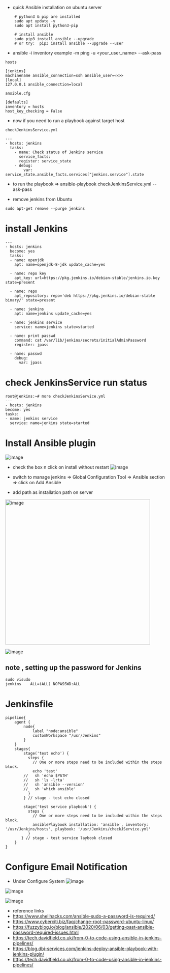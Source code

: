 - quick Ansible installation on ubuntu server

```
    # python3 & pip are installed
    sudo apt update -y
    sudo apt install python3-pip
     
    # install ansible
    sudo pip3 install ansible --upgrade
    # or try:  pip3 install ansible --upgrade --user
 ```
 
- ansible -i inventory example -m ping -u <your_user_name> --ask-pass

```
hosts

[jenkins]
machinename ansible_connection=ssh ansible_user=<<>>
[local]
127.0.0.1 ansible_connection=local

```

```
ansible.cfg

[defaults]
inventory = hosts
host_key_checking = False

```
- now if you need to run a playbook against target host
```
checkJenkinsService.yml

---
- hosts: jenkins
  tasks:
    - name: Check status of Jenkins service
      service_facts:
      register: service_state
    - debug:
        var: service_state.ansible_facts.services["jenkins.service"].state

```
- to run the playbook => ansible-playbook checkJenkinsService.yml --ask-pass

- remove jenkins from Ubuntu
```
sudo apt-get remove --purge jenkins
```
# install Jenkins
```
---
- hosts: jenkins
  become: yes
  tasks:
  - name: openjdk
    apt: name=openjdk-8-jdk update_cache=yes

  - name: repo key
    apt_key: url=https://pkg.jenkins.io/debian-stable/jenkins.io.key state=present

  - name: repo
    apt_repository: repo='deb https://pkg.jenkins.io/debian-stable binary/' state=present

  - name: jenkins
    apt: name=jenkins update_cache=yes

  - name: jenkins service
    service: name=jenkins state=started

  - name: print passwd
    command: cat /var/lib/jenkins/secrets/initialAdminPassword
    register: jpass

  - name: passwd
    debug:
      var: jpass
  ```
  
  # check JenkinsService run status
  ```
  root@jenkins:~# more checkJenkinsService.yml
---
- hosts: jenkins
  become: yes
  tasks:
  - name: jenkins service
    service: name=jenkins state=started
  ```
  
  # Install Ansible plugin
![image](https://user-images.githubusercontent.com/75510135/154173727-f816589e-2b44-417f-89f2-af7ab2545fe1.png)


- check the box n click on install without restart
![image](https://user-images.githubusercontent.com/75510135/154173854-a2e1f654-b7cc-4405-83e5-a72eb891844a.png)

- switch to manage jenkins => Global Configuration Tool => Ansible section => click on Add Ansible

- add path as installation path on server
<img width="456" alt="image" src="https://user-images.githubusercontent.com/75510135/154174135-46745963-eba3-4936-ad7f-e045198f466b.png">

![image](https://user-images.githubusercontent.com/75510135/154182097-d997c19e-1210-4f7a-9bcb-4aa0c9033063.png)

## note , setting up the password for Jenkins
```
sudo visudo
jenkins    ALL=(ALL) NOPASSWD:ALL
```

# Jenkinsfile
```
pipeline{
    agent {
        node{
            label "node:ansible"
            customWorkspace "/usr/Jenkins"
        }
    }
    stages{
        stage('test echo') {
          steps {
            // One or more steps need to be included within the steps block.
            echo 'test'
        //   sh 'echo $PATH'
        //   sh 'ls -lrta'
        //   sh 'ansible --version'
        //   sh 'which ansible'
          }
        } // stage - test echo closed
        
        stage('test service playbook') {
          steps {
            // One or more steps need to be included within the steps block.
            ansiblePlaybook installation: 'ansible', inventory: '/usr/Jenkins/hosts', playbook: '/usr/Jenkins/checkJService.yml'
          }
       } // stage - test service laybook closed
    }
}
```

# Configure Email Notification
- Under Configure System
![image](https://user-images.githubusercontent.com/75510135/154193400-e525d78f-5f36-429c-a1c5-dab07699d154.png)

![image](https://user-images.githubusercontent.com/75510135/154193919-2770c3a4-ea9d-4f2d-b178-df317219f276.png)

![image](https://user-images.githubusercontent.com/75510135/154195090-f701b237-b82a-4a76-913c-69d17cc841e5.png)



- reference links
- https://www.shellhacks.com/ansible-sudo-a-password-is-required/
- https://www.cyberciti.biz/faq/change-root-password-ubuntu-linux/
- https://fuzzyblog.io/blog/ansible/2020/06/03/getting-past-ansible-password-required-issues.html
- https://tech.davidfield.co.uk/from-0-to-code-using-ansible-in-jenkins-pipelines/
- https://blog.dbi-services.com/jenkins-deploy-ansible-playbook-with-jenkins-plugin/
- https://tech.davidfield.co.uk/from-0-to-code-using-ansible-in-jenkins-pipelines/
